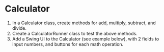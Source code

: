 
# Calculator
1. In a Calculator class, create methods for add, multiply, subtract, and divide.
2. Create a CalculatorRunner class to test the above methods.
3. Add a Swing UI to the Calculator (see example below), with 2 fields to input numbers, and buttons for each math operation.
 

